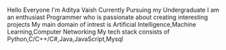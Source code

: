 Hello Everyone I'm Aditya Vaish Currently Pursuing my Undergraduate
I am an enthusiast Programmer who is passionate about creating interesting projects
My main domain of intrest is Artificial Intelligence,Machine Learning,Computer Networking
My tech stack consists of Python,C/C++/C#,Java,JavaScript,Mysql
